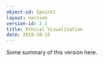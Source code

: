 ```yaml
---
object-id: 2point1
layout: version
version-id: 2.1
title: Ethical Visualization
date: 2019-10-15
---
```


Some summary of this version here.
